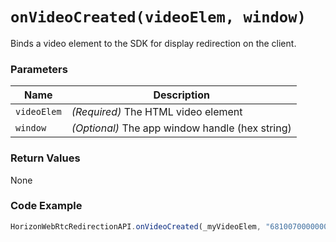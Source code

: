 # `onVideoCreated(videoElem, window)`

Binds a video element to the SDK for display redirection on the client.

### Parameters

| Name        | Description |
|-------------|-------------|
| `videoElem` | *(Required)* The HTML video element |
| `window`    | *(Optional)* The app window handle (hex string) |

### Return Values
None

### Code Example
```js
HorizonWebRtcRedirectionAPI.onVideoCreated(_myVideoElem, "6810070000000000");
```


